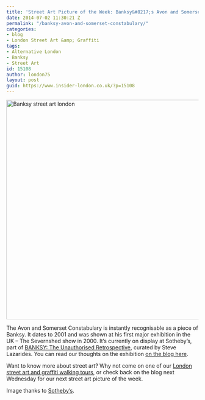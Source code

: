 ```yaml
---
title: 'Street Art Picture of the Week: Banksy&#8217;s Avon and Somerset Constabulary'
date: 2014-07-02 11:30:21 Z
permalink: "/banksy-avon-and-somerset-constabulary/"
categories:
- blog
- London Street Art &amp; Graffiti
tags:
- Alternative London
- Banksy
- Street Art
id: 15108
author: london75
layout: post
guid: https://www.insider-london.co.uk/?p=15108
---
```


[<img class="size-full wp-image-15110 aligncenter" src="/wp-content/uploads/2014/06/Banksy-Avon-and-Somerset-Constabulary.jpg" alt="Banksy street art london" width="569" height="575" />](/wp-content/uploads/2014/06/Banksy-Avon-and-Somerset-Constabulary.jpg)
  
The Avon and Somerset Constabulary is instantly recognisable as a piece of Banksy. It dates to 2001 and was shown at his first major exhibition in the UK – The Severnshed show in 2000. It&#8217;s currently on display at Sotheby&#8217;s, part of <a href="http://www.sothebys.com/en/auctions/2014/banksy-steve-lazarides-ls1403.html" target="_blank">BANKSY: The Unauthorised Retrospective</a>, curated by Steve Lazarides. You can read our thoughts on the exhibition <a href="/banksy-london-street-art/" target="_blank">on the blog here</a>.

Want to know more about street art? Why not come on one of our <a href="https://www.insider-london.co.uk/tours/street-art-tour-london/" target="_blank">London street art and graffiti walking tours</a>, or check back on the blog next Wednesday for our next street art picture of the week.

Image thanks to <a href="http://www.sothebys.com/en/auctions/2014/banksy-steve-lazarides-ls1403.html" target="_blank">Sotheby&#8217;s</a>.